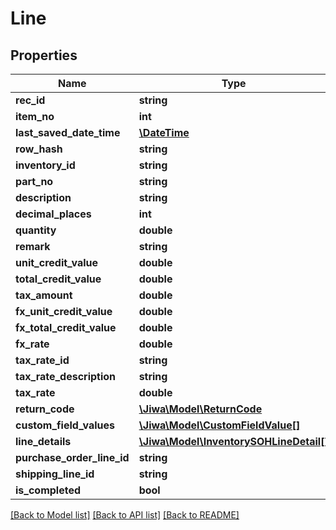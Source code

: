 # Line

## Properties
Name | Type | Description | Notes
------------ | ------------- | ------------- | -------------
**rec_id** | **string** |  | [optional] 
**item_no** | **int** |  | [optional] 
**last_saved_date_time** | [**\DateTime**](\DateTime.md) |  | [optional] 
**row_hash** | **string** |  | [optional] 
**inventory_id** | **string** |  | [optional] 
**part_no** | **string** |  | [optional] 
**description** | **string** |  | [optional] 
**decimal_places** | **int** |  | [optional] 
**quantity** | **double** |  | [optional] 
**remark** | **string** |  | [optional] 
**unit_credit_value** | **double** |  | [optional] 
**total_credit_value** | **double** |  | [optional] 
**tax_amount** | **double** |  | [optional] 
**fx_unit_credit_value** | **double** |  | [optional] 
**fx_total_credit_value** | **double** |  | [optional] 
**fx_rate** | **double** |  | [optional] 
**tax_rate_id** | **string** |  | [optional] 
**tax_rate_description** | **string** |  | [optional] 
**tax_rate** | **double** |  | [optional] 
**return_code** | [**\Jiwa\Model\ReturnCode**](ReturnCode.md) |  | [optional] 
**custom_field_values** | [**\Jiwa\Model\CustomFieldValue[]**](CustomFieldValue.md) |  | [optional] 
**line_details** | [**\Jiwa\Model\InventorySOHLineDetail[]**](InventorySOHLineDetail.md) |  | [optional] 
**purchase_order_line_id** | **string** |  | [optional] 
**shipping_line_id** | **string** |  | [optional] 
**is_completed** | **bool** |  | [optional] 

[[Back to Model list]](../README.md#documentation-for-models) [[Back to API list]](../README.md#documentation-for-api-endpoints) [[Back to README]](../README.md)


